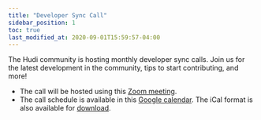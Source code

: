```yaml
---
title: "Developer Sync Call"
sidebar_position: 1
toc: true
last_modified_at: 2020-09-01T15:59:57-04:00
---
```


The Hudi community is hosting monthly developer sync calls. Join us for the latest development in the community, tips to start contributing, and more!

- The call will be hosted using this [Zoom meeting](https://us06web.zoom.us/j/83672013162?pwd=tFGbo2OaTbkLNiIglnTavgi55RaPw3.1).
- The call schedule is available in this [Google calendar](https://calendar.google.com/calendar/embed?src=rgpb1ta2mgp5au38fr2834poa8%40group.calendar.google.com). The iCal format is also available for [download](https://calendar.google.com/calendar/ical/rgpb1ta2mgp5au38fr2834poa8%40group.calendar.google.com/public/basic.ics).
